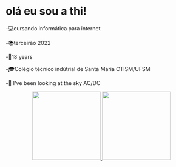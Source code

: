# olá eu sou a thi!

-💻cursando informática para internet

-📚terceirão 2022

-🌼18 years

-🎓Colégio técnico indútrial de Santa Maria CTISM/UFSM

-🎵 I've been looking at the sky AC/DC

<div align="center">
  <a href="https://github.com/ThiaianePadilha">
  <img height="180em" src="https://github-readme-stats.vercel.app/api?username=ThiaianePadilha&show_icons=&theme=dracula&include_all_commits=true&count_private=true"/>
  <img height="180em" src="https://github-readme-stats.vercel.app/api/top-langs/?username=ThiaianePadilha&layout=compact&langs_count=7&theme=dark"/>
</div>
